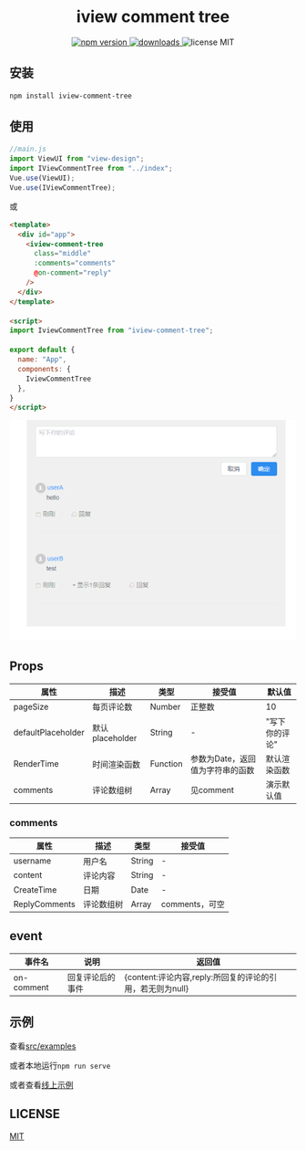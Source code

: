 <h1 align="center">iview comment tree</h1>

<p align="center">
  <a href="https://npmjs.org/package/iview-comment-tree">
    <img src="https://img.shields.io/npm/v/iview-comment-tree.svg" alt="npm version">
  </a>
  <a href="https://npmjs.org/package/iview-comment-tree">
    <img src="https://img.shields.io/npm/dt/iview-comment-tree.svg" alt="downloads">
  </a>
  <a>
    <img src="https://img.shields.io/badge/license-MIT-blue.svg" alt="license MIT">
  </a>
</p>

## 安装

```bash
npm install iview-comment-tree
```

## 使用

```js
//main.js
import ViewUI from "view-design";
import IViewCommentTree from "../index";
Vue.use(ViewUI);
Vue.use(IViewCommentTree);
```

或

```html
<template>
  <div id="app">
    <iview-comment-tree
      class="middle"
      :comments="comments"
      @on-comment="reply"
    />
  </div>
</template>

<script>
import IviewCommentTree from "iview-comment-tree";

export default {
  name: "App",
  components: {
    IviewCommentTree
  },
}
</script>
```

![截图](https://github.com/Unnatural16/iview-comment-tree/blob/master/screenshot.png?raw=true)

## Props

| 属性               | 描述            | 类型     | 接受值                           | 默认值         |
| ------------------ | --------------- | -------- | -------------------------------- | -------------- |
| pageSize           | 每页评论数      | Number   | 正整数                           | 10             |
| defaultPlaceholder | 默认placeholder | String   | -                                | "写下你的评论" |
| RenderTime         | 时间渲染函数    | Function | 参数为Date，返回值为字符串的函数 | 默认渲染函数   |
| comments           | 评论数组树      | Array    | 见comment                        | 演示默认值     |

### comments

| 属性          | 描述       | 类型   | 接受值         |
| ------------- | ---------- | ------ | -------------- |
| username      | 用户名     | String | -              |
| content       | 评论内容   | String | -              |
| CreateTime    | 日期       | Date   | -              |
| ReplyComments | 评论数组树 | Array  | comments，可空 |

## event

| 事件名     | 说明             | 返回值                                                    |
| ---------- | ---------------- | --------------------------------------------------------- |
| on-comment | 回复评论后的事件 | {content:评论内容,reply:所回复的评论的引用，若无则为null} |

## 示例

查看[src/examples](https://github.com/Unnatural16/iview-comment-tree/tree/master/src/examples)

或者本地运行`npm run serve`

或者查看[线上示例](https://unnatural16.github.io/iview-comment-tree/)

## LICENSE

[MIT](https://github.com/Unnatural16/iview-comment-tree/blob/master/LICENSE)
